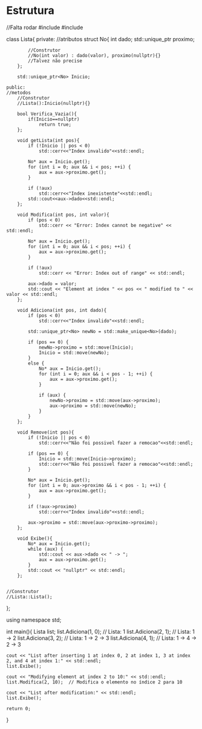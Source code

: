 # Estrutura
//Falta rodar
#include <memory>
#include <iostream>

class Lista{
    private:
    //atributos
        struct No{
            int dado;
            std::unique_ptr<No> proximo;
            
            //Construtor
            //No(int valor) : dado(valor), proximo(nullptr){}
            //Talvez não precise
        };
        
        std::unique_ptr<No> Inicio;

    public:
    //metodos
        //Construtor
        //Lista():Inicio(nullptr){} 

        bool Verifica_Vazia(){
            if(Inicio==nullptr)
                return true;
        };

        void getLista(int pos){
            if (!Inicio || pos < 0) 
                std::cerr<<"Index invalido"<<std::endl;

            No* aux = Inicio.get();
            for (int i = 0; aux && i < pos; ++i) {
                aux = aux->proximo.get();
            }

            if (!aux) 
                std::cerr<<"Index inexistente"<<std::endl;
            std::cout<<aux->dado<<std::endl;
        };

        void Modifica(int pos, int valor){
            if (pos < 0) 
                std::cerr << "Error: Index cannot be negative" << std::endl;   

            No* aux = Inicio.get();
            for (int i = 0; aux && i < pos; ++i) {
                aux = aux->proximo.get();
            }

            if (!aux) 
                std::cerr << "Error: Index out of range" << std::endl;

            aux->dado = valor;
            std::cout << "Element at index " << pos << " modified to " << valor << std::endl;
        };

        void Adiciona(int pos, int dado){
            if (pos < 0) 
                std::cerr<<"Index invalido"<<std::endl;

            std::unique_ptr<No> newNo = std::make_unique<No>(dado);

            if (pos == 0) {
                newNo->proximo = std::move(Inicio);
                Inicio = std::move(newNo);
            } 
            else {
                No* aux = Inicio.get();
                for (int i = 0; aux && i < pos - 1; ++i) {
                    aux = aux->proximo.get();
                }

                if (aux) {
                    newNo->proximo = std::move(aux->proximo);
                    aux->proximo = std::move(newNo);
                }
            }
        };

        void Remove(int pos){
            if (!Inicio || pos < 0) 
                std::cerr<<"Não foi possivel fazer a remocao"<<std::endl;

            if (pos == 0) {
                Inicio = std::move(Inicio->proximo);
                std::cerr<<"Não foi possivel fazer a remocao"<<std::endl;
            }

            No* aux = Inicio.get();
            for (int i = 0; aux->proximo && i < pos - 1; ++i) {
                aux = aux->proximo.get();
            }

            if (!aux->proximo) 
                std::cerr<<"Index invalido"<<std::endl;

            aux->proximo = std::move(aux->proximo->proximo);
        };

        void Exibe(){
            No* aux = Inicio.get();
            while (aux) {
                std::cout << aux->dado << " -> ";
                aux = aux->proximo.get();
            }
            std::cout << "nullptr" << std::endl;
        };
        

    //Construtor
    //Lista::Lista();
};

using namespace std;

int main(){
    Lista list;
    list.Adiciona(1, 0);   // Lista: 1
    list.Adiciona(2, 1);   // Lista: 1 -> 2
    list.Adiciona(3, 2);   // Lista: 1 -> 2 -> 3
    list.Adiciona(4, 1);   // Lista: 1 -> 4 -> 2 -> 3

    cout << "List after inserting 1 at index 0, 2 at index 1, 3 at index 2, and 4 at index 1:" << std::endl;
    list.Exibe();

    cout << "Modifying element at index 2 to 10:" << std::endl;
    list.Modifica(2, 10);  // Modifica o elemento no índice 2 para 10

    cout << "List after modification:" << std::endl;
    list.Exibe();

    return 0;
}

